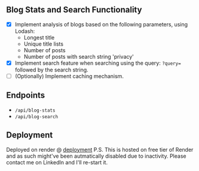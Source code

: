 ## Blog Stats and Search Functionality

- [x] Implement analysis of blogs based on the following parameters, using Lodash:
	- Longest title
	- Unique title lists
	- Number of posts
	- Number of posts with search string 'privacy'
- [x] Implement search feature when searching using the query: `?query=` followed by the search string.
- [ ] (Optionally) Implement caching mechanism.

## Endpoints

- `/api/blog-stats`
- `/api/blog-search`

## Deployment

Deployed on render @ [deployment](https://subspace-assessment.onrender.com)
P.S. This is hosted on free tier of Render and as such might've been autmatically disabled due to inactivity. Please contact me on LinkedIn and I'll re-start it.
